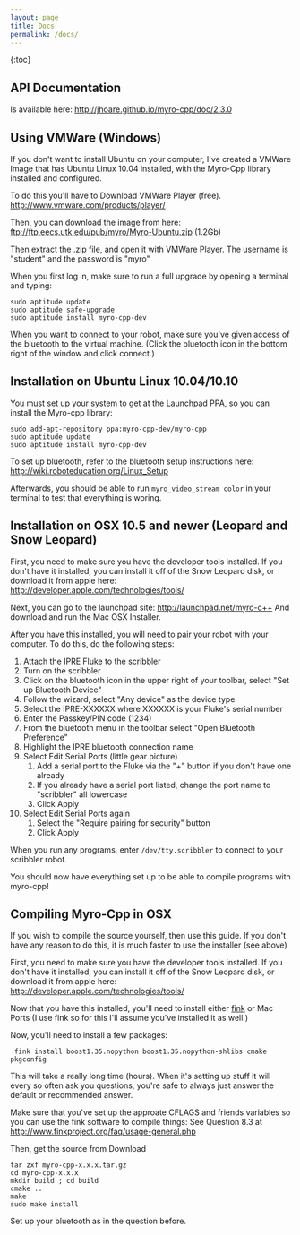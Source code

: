 ```yaml
---
layout: page
title: Docs
permalink: /docs/
---
```

{:toc}

## API Documentation ##
Is available here: <http://jhoare.github.io/myro-cpp/doc/2.3.0>

## Using VMWare (Windows) ##
If you don't want to install Ubuntu on your computer, I've created a VMWare Image that has Ubuntu Linux 10.04 installed, with the Myro-Cpp library installed and configured.

To do this you'll have to Download VMWare Player (free). <http://www.vmware.com/products/player/>

Then, you can download the image from here: <ftp://ftp.eecs.utk.edu/pub/myro/Myro-Ubuntu.zip> (1.2Gb)

Then extract the .zip file, and open it with VMWare Player. The username is "student" and the password is "myro"

When you first log in, make sure to run a full upgrade by opening a terminal and typing:

~~~
sudo aptitude update
sudo aptitude safe-upgrade
sudo aptitude install myro-cpp-dev
~~~

When you want to connect to your robot, make sure you've given access of the bluetooth to the virtual machine. (Click the bluetooth icon in the bottom right of the window and click connect.)


## Installation on Ubuntu Linux 10.04/10.10 ##
You must set up your system to get at the Launchpad PPA, so you can install the Myro-cpp library:
```
sudo add-apt-repository ppa:myro-cpp-dev/myro-cpp
sudo aptitude update
sudo aptitude install myro-cpp-dev
```

To set up bluetooth, refer to the bluetooth setup instructions here: <http://wiki.roboteducation.org/Linux_Setup>

Afterwards, you should be able to run ```myro_video_stream color``` in your terminal to test that everything is woring.

## Installation on OSX 10.5 and newer (Leopard and Snow Leopard) ##
First, you need to make sure you have the developer tools installed. If you don't have it installed, you can install it off of the Snow Leopard disk, or download it from apple here: <http://developer.apple.com/technologies/tools/>

Next, you can go to the launchpad site: <http://launchpad.net/myro-c++> And download and run the Mac OSX Installer.

After you have this installed, you will need to pair your robot with your computer. To do this, do the following steps:

1. Attach the IPRE Fluke to the scribbler
2.  Turn on the scribbler
3.  Click on the bluetooth icon in the upper right of your toolbar, select "Set up Bluetooth Device"
4.  Follow the wizard, select "Any device" as the device type
5.  Select the IPRE-XXXXXX where XXXXXX is your Fluke's serial number
6.  Enter the Passkey/PIN code (1234)
7.  From the bluetooth menu in the toolbar select "Open Bluetooth Preference"
8.  Highlight the IPRE bluetooth connection name
9.  Select Edit Serial Ports (little gear picture)
    1. Add a serial port to the Fluke via the "+" button if you don't have one already
    2. If you already have a serial port listed, change the port name to "scribbler" all lowercase
    3. Click Apply
10. Select Edit Serial Ports again
    1. Select the "Require pairing for security" button
    2. Click Apply

When you run any programs, enter ```/dev/tty.scribbler``` to connect to your scribbler robot.

You should now have everything set up to be able to compile programs with myro-cpp!


## Compiling Myro-Cpp in OSX ##
If you wish to compile the source yourself, then use this guide. 
If you don't have any reason to do this, it is much faster to use the installer (see above)

First, you need to make sure you have the developer tools installed.
If you don't have it installed, you can install it off of the Snow Leopard disk, or download it from apple here: <http://developer.apple.com/technologies/tools/>

Now that you have this installed, you'll need to install either [fink](http://www.finkproject.org) or Mac Ports (I use fink so for this I'll assume you've installed it as well.)

Now, you'll need to install a few packages:

```
 fink install boost1.35.nopython boost1.35.nopython-shlibs cmake pkgconfig
```

This will take a really long time (hours). 
When it's setting up stuff it will every so often ask you questions, you're safe to always just answer the default or recommended answer.

Make sure that you've set up the approate CFLAGS and friends variables so you can use the fink software to compile things: See Question 8.3 at <http://www.finkproject.org/faq/usage-general.php>

Then, get the source from Download

~~~
tar zxf myro-cpp-x.x.x.tar.gz 
cd myro-cpp-x.x.x
mkdir build ; cd build
cmake .. 
make 
sudo make install 
~~~

Set up your bluetooth as in the question before.
